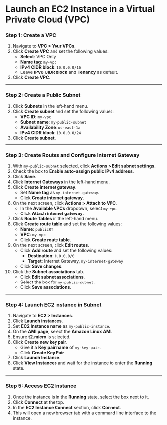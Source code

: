 # Launch an EC2 Instance in a Virtual Private Cloud (VPC)

### Step 1: Create a VPC
1. Navigate to **VPC > Your VPCs**.
2. Click **Create VPC** and set the following values:
   - **Select**: VPC Only
   - **Name tag**: `my-vpc`
   - **IPv4 CIDR block**: `10.0.0.0/16`
   - Leave **IPv6 CIDR block** and **Tenancy** as default.
3. Click **Create VPC**.

---

### Step 2: Create a Public Subnet
1. Click **Subnets** in the left-hand menu.
2. Click **Create subnet** and set the following values:
   - **VPC ID**: `my-vpc`
   - **Subnet name**: `my-public-subnet`
   - **Availability Zone**: `us-east-1a`
   - **IPv4 CIDR block**: `10.0.0.0/24`
3. Click **Create subnet**.

---

### Step 3: Create Routes and Configure Internet Gateway
1. With `my-public-subnet` selected, click **Actions > Edit subnet settings**.
2. Check the box to **Enable auto-assign public IPv4 address**.
3. Click **Save**.
4. Click **Internet Gateways** in the left-hand menu.
5. Click **Create internet gateway**.
   - Set **Name tag** as `my-internet-gateway`.
   - Click **Create internet gateway**.
6. On the next screen, click **Actions > Attach to VPC**.
   - In the **Available VPCs** dropdown, select `my-vpc`.
   - Click **Attach internet gateway**.
7. Click **Route Tables** in the left-hand menu.
8. Click **Create route table** and set the following values:
   - **Name**: `publicRT`
   - **VPC**: `my-vpc`
   - Click **Create route table**.
9. On the next screen, click **Edit routes**.
   - Click **Add route** and set the following values:
     - **Destination**: `0.0.0.0/0`
     - **Target**: Internet Gateway, `my-internet-gateway`
   - Click **Save changes**.
10. Click the **Subnet associations** tab.
    - Click **Edit subnet associations**.
    - Select the box for `my-public-subnet`.
    - Click **Save associations**.

---

### Step 4: Launch EC2 Instance in Subnet
1. Navigate to **EC2 > Instances**.
2. Click **Launch instances**.
3. Set **EC2 Instance name** as `my-public-instance`.
4. On the **AMI page**, select the **Amazon Linux AMI**.
5. Ensure **t2.micro** is selected.
6. Click **Create new key pair**.
   - Give it a **Key pair name** of `my-key-pair`.
   - Click **Create Key Pair**.
7. Click **Launch Instance**.
8. Click **View Instances** and wait for the instance to enter the **Running** state.

---

### Step 5: Access EC2 Instance
1. Once the instance is in the **Running** state, select the box next to it.
2. Click **Connect** at the top.
3. In the **EC2 Instance Connect** section, click **Connect**.
4. This will open a new browser tab with a command line interface to the instance.
